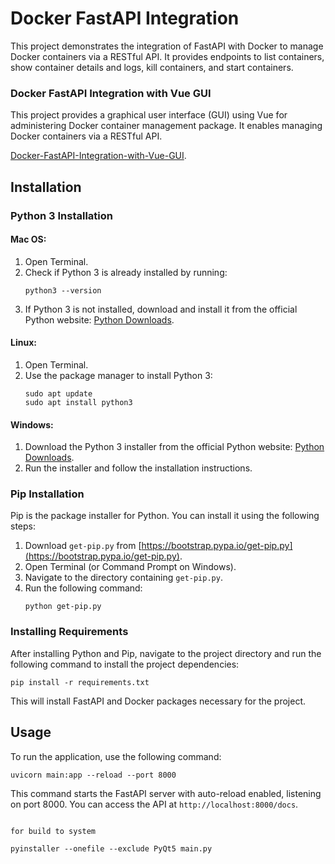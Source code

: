 
# Docker FastAPI Integration

This project demonstrates the integration of FastAPI with Docker to manage Docker containers via a RESTful API. It provides endpoints to list containers, show container details and logs, kill containers, and start containers.

### Docker FastAPI Integration with Vue GUI

This project provides a graphical user interface (GUI) using Vue for administering Docker container management package. It enables managing Docker containers via a RESTful API.

[Docker-FastAPI-Integration-with-Vue-GUI](https://github.com/saleh-saspx/Docker-FastAPI-Integration-with-Vue-GUI).


## Installation

### Python 3 Installation

#### Mac OS:

1. Open Terminal.
2. Check if Python 3 is already installed by running:
   ```
   python3 --version
   ```
3. If Python 3 is not installed, download and install it from the official Python website: [Python Downloads](https://www.python.org/downloads/).

#### Linux:

1. Open Terminal.
2. Use the package manager to install Python 3:
   ```
   sudo apt update
   sudo apt install python3
   ```

#### Windows:

1. Download the Python 3 installer from the official Python website: [Python Downloads](https://www.python.org/downloads/).
2. Run the installer and follow the installation instructions.

### Pip Installation

Pip is the package installer for Python. You can install it using the following steps:

1. Download `get-pip.py` from [https://bootstrap.pypa.io/get-pip.py](https://bootstrap.pypa.io/get-pip.py).
2. Open Terminal (or Command Prompt on Windows).
3. Navigate to the directory containing `get-pip.py`.
4. Run the following command:
   ```
   python get-pip.py
   ```

### Installing Requirements

After installing Python and Pip, navigate to the project directory and run the following command to install the project dependencies:

```
pip install -r requirements.txt
```

This will install FastAPI and Docker packages necessary for the project.

## Usage

To run the application, use the following command:

```
uvicorn main:app --reload --port 8000
```

This command starts the FastAPI server with auto-reload enabled, listening on port 8000. You can access the API at `http://localhost:8000/docs`.
```

for build to system 

pyinstaller --onefile --exclude PyQt5 main.py
